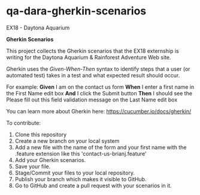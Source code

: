 # qa-dara-gherkin-scenarios
EX18 - Daytona Aquarium

**Gherkin Scenarios**

This project collects the Gherkin scenarios that the EX18 externship is writing for the Daytona Aquarium & Rainforest Adventure Web site.

Gherkin uses the *Given-When-Then* syntax to identify steps that a user (or automated test) takes in a test and what expected result should occur.

For example:
**Given** I am on the contact us form
**When** I enter a first name in the First Name edit box
**And** I click the Submit button
**Then** I should see the Please fill out this field validation message on the Last Name edit box

You can learn more about Gherkin here:
https://cucumber.io/docs/gherkin/

To contribute:
1. Clone this repository
2. Create a new branch on your local system
3. Add a new file with the name of the form and your first name with the .feature extension like this 'contact-us-brianj.feature'
4. Add your Gherkin scenarios.
5. Save your file.
6. Stage/Commit your files to your local repository.
7. Publish your branch which makes it visible to GitHub.
8. Go to GitHub and create a pull request with your scenarios in it.